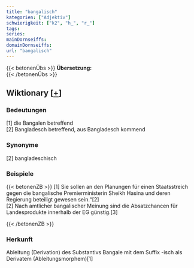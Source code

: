 ```yaml
---
title: "bangalisch"
kategorien: ["Adjektiv"]
schwierigkeit: ["k2", "h_", "r_"]
tags:
series:
mainDornseiffs:
domainDornseiffs:
url: "bangalisch"
---
```


{{< betonenÜbs >}}
**Übersetzung:**  
{{< /betonenÜbs >}}

## Wiktionary [[+](https://de.wiktionary.org/wiki/bangalisch)]

### Bedeutungen
[1] die Bangalen betreffend  
[2] Bangladesch betreffend, aus Bangladesch kommend  

### Synonyme
[2] bangladeschisch  

### Beispiele
{{< betonenZB >}}
[1] Sie sollen an den Planungen für einen Staatsstreich gegen die bangalische Premierministerin Sheikh Hasina und deren Regierung beteiligt gewesen sein.“[2]  
[2] Nach amtlicher bangalischer Meinung sind die Absatzchancen für Landesprodukte innerhalb der EG günstig.[3]  

{{< /betonenZB >}}
### Herkunft
Ableitung (Derivation) des Substantivs Bangale mit dem Suffix -isch als Derivatem (Ableitungsmorphem)[1]  


